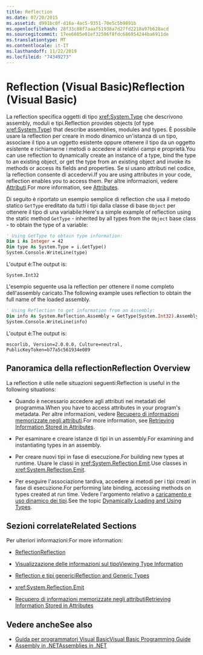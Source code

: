 ```yaml
---
title: Reflection
ms.date: 07/20/2015
ms.assetid: d991bc0f-d16a-4ac5-9351-70e5c5b9891b
ms.openlocfilehash: 28f33c88f7aaaf51938a7d27fd2218a97b628acd
ms.sourcegitcommit: 17ee6605e01ef32506f8fdc686954244ba6911de
ms.translationtype: MT
ms.contentlocale: it-IT
ms.lasthandoff: 11/22/2019
ms.locfileid: "74349273"
---
```

# <a name="reflection-visual-basic"></a><span data-ttu-id="5fa5a-102">Reflection (Visual Basic)</span><span class="sxs-lookup"><span data-stu-id="5fa5a-102">Reflection (Visual Basic)</span></span>
<span data-ttu-id="5fa5a-103">La reflection specifica oggetti di tipo <xref:System.Type> che descrivono assembly, moduli e tipi.</span><span class="sxs-lookup"><span data-stu-id="5fa5a-103">Reflection provides objects (of type <xref:System.Type>) that describe assemblies, modules and types.</span></span> <span data-ttu-id="5fa5a-104">È possibile usare la reflection per creare in modo dinamico un'istanza di un tipo, associare il tipo a un oggetto esistente oppure ottenere il tipo da un oggetto esistente e richiamarne i metodi o accedere ai relativi campi e proprietà.</span><span class="sxs-lookup"><span data-stu-id="5fa5a-104">You can use reflection to dynamically create an instance of a type, bind the type to an existing object, or get the type from an existing object and invoke its methods or access its fields and properties.</span></span> <span data-ttu-id="5fa5a-105">Se si usano attributi nel codice, la reflection consente di accedervi.</span><span class="sxs-lookup"><span data-stu-id="5fa5a-105">If you are using attributes in your code, reflection enables you to access them.</span></span> <span data-ttu-id="5fa5a-106">Per altre informazioni, vedere [Attributi](../../../standard/attributes/index.md).</span><span class="sxs-lookup"><span data-stu-id="5fa5a-106">For more information, see [Attributes](../../../standard/attributes/index.md).</span></span>  
  
 <span data-ttu-id="5fa5a-107">Di seguito è riportato un esempio semplice di reflection che usa il metodo statico `GetType` ereditato da tutti i tipi dalla classe di base `Object` per ottenere il tipo di una variabile:</span><span class="sxs-lookup"><span data-stu-id="5fa5a-107">Here's a simple example of reflection using the static method `GetType` - inherited by all types from the `Object` base class - to obtain the type of a variable:</span></span>  
  
```vb  
' Using GetType to obtain type information:  
Dim i As Integer = 42  
Dim type As System.Type = i.GetType()  
System.Console.WriteLine(type)  
```  
  
 <span data-ttu-id="5fa5a-108">L'output è:</span><span class="sxs-lookup"><span data-stu-id="5fa5a-108">The output is:</span></span>  
  
 `System.Int32`  
  
 <span data-ttu-id="5fa5a-109">L'esempio seguente usa la reflection per ottenere il nome completo dell'assembly caricato.</span><span class="sxs-lookup"><span data-stu-id="5fa5a-109">The following example uses reflection to obtain the full name of the loaded assembly.</span></span>  
  
```vb  
' Using Reflection to get information from an Assembly:  
Dim info As System.Reflection.Assembly = GetType(System.Int32).Assembly  
System.Console.WriteLine(info)  
```  
  
 <span data-ttu-id="5fa5a-110">L'output è:</span><span class="sxs-lookup"><span data-stu-id="5fa5a-110">The output is:</span></span>  
  
 `mscorlib, Version=2.0.0.0, Culture=neutral, PublicKeyToken=b77a5c561934e089`  
  
## <a name="reflection-overview"></a><span data-ttu-id="5fa5a-111">Panoramica della reflection</span><span class="sxs-lookup"><span data-stu-id="5fa5a-111">Reflection Overview</span></span>  
 <span data-ttu-id="5fa5a-112">La reflection è utile nelle situazioni seguenti:</span><span class="sxs-lookup"><span data-stu-id="5fa5a-112">Reflection is useful in the following situations:</span></span>  
  
- <span data-ttu-id="5fa5a-113">Quando è necessario accedere agli attributi nei metadati del programma.</span><span class="sxs-lookup"><span data-stu-id="5fa5a-113">When you have to access attributes in your program's metadata.</span></span> <span data-ttu-id="5fa5a-114">Per altre informazioni, vedere [Recupero di informazioni memorizzate negli attributi](../../../standard/attributes/retrieving-information-stored-in-attributes.md).</span><span class="sxs-lookup"><span data-stu-id="5fa5a-114">For more information, see [Retrieving Information Stored in Attributes](../../../standard/attributes/retrieving-information-stored-in-attributes.md).</span></span>  
  
- <span data-ttu-id="5fa5a-115">Per esaminare e creare istanze di tipi in un assembly.</span><span class="sxs-lookup"><span data-stu-id="5fa5a-115">For examining and instantiating types in an assembly.</span></span>  
  
- <span data-ttu-id="5fa5a-116">Per creare nuovi tipi in fase di esecuzione.</span><span class="sxs-lookup"><span data-stu-id="5fa5a-116">For building new types at runtime.</span></span> <span data-ttu-id="5fa5a-117">Usare le classi in <xref:System.Reflection.Emit>.</span><span class="sxs-lookup"><span data-stu-id="5fa5a-117">Use classes in <xref:System.Reflection.Emit>.</span></span>  
  
- <span data-ttu-id="5fa5a-118">Per eseguire l'associazione tardiva, accedere ai metodi per i tipi creati in fase di esecuzione.</span><span class="sxs-lookup"><span data-stu-id="5fa5a-118">For performing late binding, accessing methods on types created at run time.</span></span> <span data-ttu-id="5fa5a-119">Vedere l'argomento relativo a [caricamento e uso dinamico dei tipi](../../../framework/reflection-and-codedom/dynamically-loading-and-using-types.md).</span><span class="sxs-lookup"><span data-stu-id="5fa5a-119">See the topic [Dynamically Loading and Using Types](../../../framework/reflection-and-codedom/dynamically-loading-and-using-types.md).</span></span>  
  
## <a name="related-sections"></a><span data-ttu-id="5fa5a-120">Sezioni correlate</span><span class="sxs-lookup"><span data-stu-id="5fa5a-120">Related Sections</span></span>  
 <span data-ttu-id="5fa5a-121">Per ulteriori informazioni:</span><span class="sxs-lookup"><span data-stu-id="5fa5a-121">For more information:</span></span>  
  
- [<span data-ttu-id="5fa5a-122">Reflection</span><span class="sxs-lookup"><span data-stu-id="5fa5a-122">Reflection</span></span>](../../../framework/reflection-and-codedom/reflection.md)  
  
- [<span data-ttu-id="5fa5a-123">Visualizzazione delle informazioni sul tipo</span><span class="sxs-lookup"><span data-stu-id="5fa5a-123">Viewing Type Information</span></span>](../../../framework/reflection-and-codedom/viewing-type-information.md)  
  
- [<span data-ttu-id="5fa5a-124">Reflection e tipi generici</span><span class="sxs-lookup"><span data-stu-id="5fa5a-124">Reflection and Generic Types</span></span>](../../../framework/reflection-and-codedom/reflection-and-generic-types.md)  
  
- <xref:System.Reflection.Emit>  
  
- [<span data-ttu-id="5fa5a-125">Recupero di informazioni memorizzate negli attributi</span><span class="sxs-lookup"><span data-stu-id="5fa5a-125">Retrieving Information Stored in Attributes</span></span>](../../../standard/attributes/retrieving-information-stored-in-attributes.md)  
  
## <a name="see-also"></a><span data-ttu-id="5fa5a-126">Vedere anche</span><span class="sxs-lookup"><span data-stu-id="5fa5a-126">See also</span></span>

- [<span data-ttu-id="5fa5a-127">Guida per programmatori Visual Basic</span><span class="sxs-lookup"><span data-stu-id="5fa5a-127">Visual Basic Programming Guide</span></span>](../../../visual-basic/programming-guide/index.md)
- [<span data-ttu-id="5fa5a-128">Assembly in .NET</span><span class="sxs-lookup"><span data-stu-id="5fa5a-128">Assemblies in .NET</span></span>](../../../standard/assembly/index.md)
